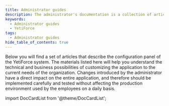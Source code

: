 ```yaml
---
title: Administrator guides
description: The administrator's documentation is a collection of articles essential for every administrator who wants to manage the YetiForce system.
keywords:
  - Administrator guides
  - YetiForce
tags:
  - Administrator guides
hide_table_of_contents: true
---
```


Below you will find a set of articles that describe the configuration panel of the YetiForce system. The materials listed here will help you understand the technical and business possibilities of customizing the application to the current needs of the organization. Changes introduced by the administrator have a direct impact on the entire application, and therefore should be implemented carefully and tested without affecting the production environment used by the employees on a daily basis.

import DocCardList from '@theme/DocCardList';

<DocCardList />
